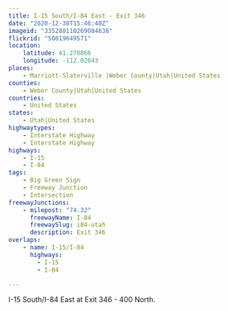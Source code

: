 ```yaml
---
title: I-15 South/I-84 East - Exit 346
date: "2020-12-30T15:46:40Z"
imageid: "335288110269084638"
flickrid: "50819649571"
location:
    latitude: 41.270866
    longitude: -112.02643
places:
    - Marriott-Slaterville |Weber County|Utah|United States
counties:
    - Weber County|Utah|United States
countries:
    - United States
states:
    - Utah|United States
highwaytypes:
    - Interstate Highway
    - Interstate Highway
highways:
    - I-15
    - I-84
tags:
    - Big Green Sign
    - Freeway Junction
    - Intersection
freewayJunctions:
    - milepost: "74.32"
      freewayName: I-84
      freewaySlug: i84-utah
      description: Exit 346
overlaps:
    - name: I-15/I-84
      highways:
        - I-15
        - I-84

---
```

I-15 South/I-84 East at Exit 346 - 400 North.